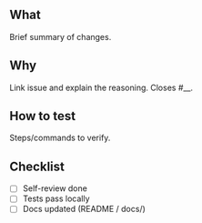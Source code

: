 ## What
Brief summary of changes.

## Why
Link issue and explain the reasoning. Closes #__.

## How to test
Steps/commands to verify.

## Checklist
- [ ] Self-review done
- [ ] Tests pass locally
- [ ] Docs updated (README / docs/)
